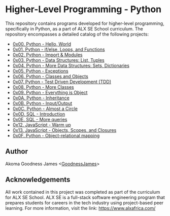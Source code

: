 # Higher-Level Programming - Python

This repository contains programs developed for higher-level programming, specifically in Python, as a part of ALX SE School curriculum. The repository encompasses a detailed catalog of the following projects:

- [0x00. Python - Hello, World](./0x00-python-hello_world)
- [0x01. Python - if/else, Loops, and Functions](./0x01-python-if_else_loops_functions)
- [0x02. Python - Import & Modules](./0x02-python-import_modules)
- [0x03. Python - Data Structures: List, Tuples](./0x03-python-data_structures)
- [0x04. Python - More Data Structures: Sets, Dictionaries](./0x04-python-more_data_structures)
- [0x05. Python - Exceptions](./0x05-python-exceptions)
- [0x06. Python - Classes and Objects](./0x06-python-classes)
- [0x07. Python - Test Driven Development (TDD)](./0x07-python-test_driven_development)
- [0x08. Python - More Classes](./0x08-python-more_classes)
- [0x09. Python - Everything is Object](./0x09-python-everything_is_object)
- [0x0A. Python - Inheritance](./0x0A-python-inheritance)
- [0x0B. Python - Input/Output](./0x0B-python-input_output)
- [0x0C. Python - Almost a Circle](./0x0C-python-almost_a_circle)
- [0x0D. SQL    - Introduction](./0x0D-SQL_introduction)
- [0x0E. SQL    - More queries](./0x0E-SQL_more_queries)
- [0x12. JavaScript - Warm up](./0x12-javascript-warm_up)
- [0x13. JavaScript - Objects, Scopes, and Closures](./0x13-javascript_objects_scopes_closures)
- [0x0F. Python - Object-relational mapping](./0x0F-python-object_relational_mapping)

## Author
Akoma Goodness James <[GoodnessJames](https://github.com/GoodnessJames)>

## Acknowledgements
All work contained in this project was completed as part of the curriculum for ALX SE School. ALX SE is a full-stack software
engineering program that prepares students for careers in the tech industry using project-based peer learning. For more information, visit the link: https://www.alxafrica.com/
